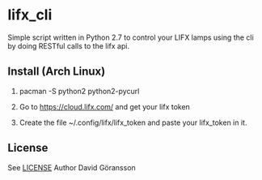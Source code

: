 # lifx_cli
Simple script written in Python 2.7 to control your LIFX lamps using the cli by doing RESTful calls to the lifx api. 


## Install (Arch Linux)
1. pacman -S python2 python2-pycurl

2. Go to https://cloud.lifx.com/ and get your lifx token

3. Create the file ~/.config/lifx/lifx_token and paste your lifx_token in it.

## License
See [LICENSE](LICENSE.md)
Author David Göransson
